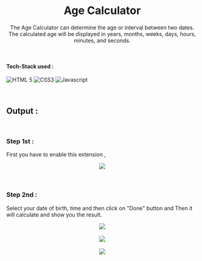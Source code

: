 <h1 align="center"> Age Calculator </h1>

<!-- ---------------------------------------------------------------------------------------------------------------------- -->

<div align="center">
  
The Age Calculator can determine the age or interval between two dates. The calculated age will be displayed in years, months, weeks, days, hours, minutes, and seconds.
  
  </div>

  <!-- ---------------------------------------------------------------------------------------------------------------------- -->

<br>

 #### Tech-Stack used :

  ![HTML 5](https://img.shields.io/badge/HTML5-E34F26?style=for-the-badge&logo=html5&logoColor=white)
  ![CSS3](https://img.shields.io/badge/CSS3-1572B6?style=for-the-badge&logo=css3&logoColor=white)
  ![Javascript](https://img.shields.io/badge/JavaScript-323330?style=for-the-badge&logo=javascript&logoColor=F7DF1E)


<br>
 <!-- ---------------------------------------------------------------------------------------------------------------------- -->

## Output :


<br>

### Step 1st :
First you have to enable this extension ,

<div align="center">

  <img src = "https://github.com/ayush-sleeping/Chrome-Extension/blob/main/Age%20%20Calculator/Output%20SS/1.png" >

</div>

<br>

<br>

### Step 2nd :
Select your date of birth, time and then click on "Done" button and Then it will calculate and show you the result.


<div align="center">

  <img src = "https://github.com/ayush-sleeping/Chrome-Extension/blob/main/Age%20%20Calculator/Output%20SS/2.png" >

</div>

<br>

<div align="center">

  <img src = "https://github.com/ayush-sleeping/Chrome-Extension/blob/main/Age%20%20Calculator/Output%20SS/3.png" >

</div>

<br>

<div align="center">

  <img src = "https://github.com/ayush-sleeping/Chrome-Extension/blob/main/Age%20%20Calculator/Output%20SS/4.png" >

</div>

<br>


<br>
